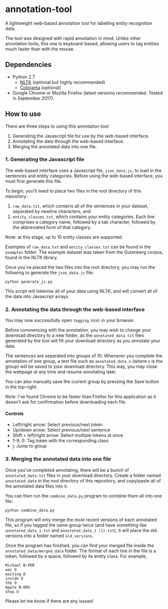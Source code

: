 # annotation-tool

A lightweight web-based annotation tool for labelling entity recognition data.

The tool was designed with rapid annotation in mind. Unlike other annotation tools, this one is keyboard-based, allowing users to tag entities much faster than with the mouse. 

## Dependencies

- Python 2.7
	- [NLTK](http://www.nltk.org/) (optional but highly recommended)
	- [Colorama](https://pypi.python.org/pypi/colorama) (optional)
- Google Chrome or Mozilla Firefox (latest versions recommended. Tested in September 2017).

## How to use

There are three steps to using this annotation tool:

1. Generating the Javascript file for use by the web-based interface.
2. Annotating the data through the web-based interface.
3. Merging the annotated data into one file.

### 1. Generating the Javascript file

The web-based interface uses a Javascript file, `json_data.js`, to load in the sentences and entity categories. Before using the web-based interface, you must first generate this file.

To begin, you'll need to place two files in the root directory of this repository:

1. `raw_data.txt`, which contains all of the sentences in your dataset, separated by newline characters, and
2. `entity_classes.txt`, which contains your entity categories. Each line comprises a category name, followed by a tab character, followed by the abbreviated form of that category.

Note: at this stage, up to 10 entity classes are supported.

Examples of `raw_data.txt` and `entity_classes.txt` can be found in the `examples` folder. The example dataset was taken from the Gutenberg corpus, found in the NLTK library.

Once you've placed the two files into the root directory, you may run the following to generate the `json_data.js` file:

    python generate_js.py
    
This script will tokenise all of your data using NLTK, and will convert all of the data into Javascript arrays.
    
### 2. Annotating the data through the web-based interface

You may now successfully open `tagging.html` in your browser.

Before commencing with the annotation, you may wish to change your download directory to a new folder, as the `annotated_data.txt` files generated by the tool will fill your download directory as you annotate your data.

The sentences are separated into groups of 10. Whenever you complete the annotation of one group, a text file such as `annotated_data_n` (where `n` is the group) will be saved to your download directory. This way, you may close the webpage at any time and resume annotating later.

You can also manually save the current group by pressing the Save button in the top-right.

Note: I've found Chrome to be faster than Firefox for this application as it doesn't ask for confirmation before downloading each file.

#### Controls

- Left/right arrow: Select previous/next token
- Up/down arrow: Select previous/next sentence
- Shift + left/right arrow: Select multiple tokens at once
- 1-9, 0: Tag token with the corresponding class
- j: Jump to group

### 3. Merging the annotated data into one file

Once you've completed annotating, there will be a bunch of `annotated_data.txt` files in your download directory. Create a folder named `annotated_data` in the root directory of this repository, and copy/paste all of the annotated data files into it.

You can then run the `combine_data.py` program to combine them all into one file:

    python combine_data.py
    
This program will only merge the most recent versions of each annotated file, so if you tagged the same group twice (and have something like `annotated_data_1.txt` and `annotated_data_1 (1).txt`), it will place the old versions into a folder named `old_versions`.

Once the program has finished, you can find your merged file inside the `annotated_data/merged_data` folder. The format of each line in the file is a token, followed by a space, followed by its entity class. For example,

    Michael B-PER
    was O
    waiting O
    inside O
    the O
    Apple B-ORG
    shop O

Please let me know if there are any issues!
